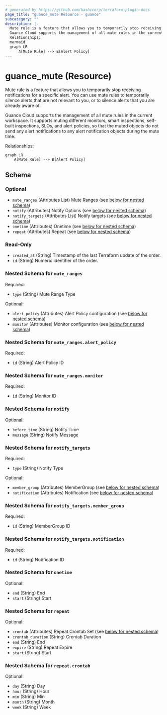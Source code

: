 ```yaml
---
# generated by https://github.com/hashicorp/terraform-plugin-docs
page_title: "guance_mute Resource - guance"
subcategory: ""
description: |-
  Mute rule is a feature that allows you to temporarily stop receiving notifications for a specific alert. You can use mute rules to temporarily silence alerts that are not relevant to you, or to silence alerts that you are already aware of.
  Guance Cloud supports the management of all mute rules in the current workspace. It supports muting different monitors, smart inspections, self-built inspections, SLOs, and alert policies, so that the muted objects do not send any alert notifications to any alert notification objects during the mute time.
  Relationships:
  mermaid
  graph LR
      A[Mute Rule] --> B[Alert Policy]
---
```


# guance_mute (Resource)

Mute rule is a feature that allows you to temporarily stop receiving notifications for a specific alert. You can use mute rules to temporarily silence alerts that are not relevant to you, or to silence alerts that you are already aware of.

Guance Cloud supports the management of all mute rules in the current workspace. It supports muting different monitors, smart inspections, self-built inspections, SLOs, and alert policies, so that the muted objects do not send any alert notifications to any alert notification objects during the mute time.

Relationships:

```mermaid
graph LR
    A[Mute Rule] --> B[Alert Policy]
```



<!-- schema generated by tfplugindocs -->
## Schema

### Optional

- `mute_ranges` (Attributes List) Mute Ranges (see [below for nested schema](#nestedatt--mute_ranges))
- `notify` (Attributes) Notify Options (see [below for nested schema](#nestedatt--notify))
- `notify_targets` (Attributes List) Notify targets (see [below for nested schema](#nestedatt--notify_targets))
- `onetime` (Attributes) Onetime (see [below for nested schema](#nestedatt--onetime))
- `repeat` (Attributes) Repeat (see [below for nested schema](#nestedatt--repeat))

### Read-Only

- `created_at` (String) Timestamp of the last Terraform update of the order.
- `id` (String) Numeric identifier of the order.

<a id="nestedatt--mute_ranges"></a>
### Nested Schema for `mute_ranges`

Required:

- `type` (String) Mute Range Type

Optional:

- `alert_policy` (Attributes) Alert Policy configuration (see [below for nested schema](#nestedatt--mute_ranges--alert_policy))
- `monitor` (Attributes) Monitor configuration (see [below for nested schema](#nestedatt--mute_ranges--monitor))

<a id="nestedatt--mute_ranges--alert_policy"></a>
### Nested Schema for `mute_ranges.alert_policy`

Required:

- `id` (String) Alert Policy ID


<a id="nestedatt--mute_ranges--monitor"></a>
### Nested Schema for `mute_ranges.monitor`

Required:

- `id` (String) Monitor ID



<a id="nestedatt--notify"></a>
### Nested Schema for `notify`

Optional:

- `before_time` (String) Notify Time
- `message` (String) Notify Message


<a id="nestedatt--notify_targets"></a>
### Nested Schema for `notify_targets`

Required:

- `type` (String) Notify Type

Optional:

- `member_group` (Attributes) MemberGroup (see [below for nested schema](#nestedatt--notify_targets--member_group))
- `notification` (Attributes) Notification (see [below for nested schema](#nestedatt--notify_targets--notification))

<a id="nestedatt--notify_targets--member_group"></a>
### Nested Schema for `notify_targets.member_group`

Required:

- `id` (String) MemberGroup ID


<a id="nestedatt--notify_targets--notification"></a>
### Nested Schema for `notify_targets.notification`

Required:

- `id` (String) Notification ID



<a id="nestedatt--onetime"></a>
### Nested Schema for `onetime`

Optional:

- `end` (String) End
- `start` (String) Start


<a id="nestedatt--repeat"></a>
### Nested Schema for `repeat`

Optional:

- `crontab` (Attributes) Repeat Crontab Set (see [below for nested schema](#nestedatt--repeat--crontab))
- `crontab_duration` (String) Crontab Duration
- `end` (String) End
- `expire` (String) Repeat Expire
- `start` (String) Start

<a id="nestedatt--repeat--crontab"></a>
### Nested Schema for `repeat.crontab`

Optional:

- `day` (String) Day
- `hour` (String) Hour
- `min` (String) Min
- `month` (String) Month
- `week` (String) Week


